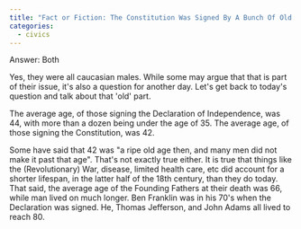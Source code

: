 ```yaml
---
title: "Fact or Fiction: The Constitution Was Signed By A Bunch Of Old White Men"
categories:
  - civics
---
```


Answer: Both

Yes, they were all caucasian males. While some may argue that that is part of their issue, it's also a question for another day. Let's get back to today's question and talk about that 'old' part.

The average age, of those signing the Declaration of Independence, was 44, with more than a dozen being under the age of 35. The average age, of those signing the Constitution, was 42.

Some have said that 42 was "a ripe old age then, and many men did not make it past that age". That's not exactly true either. It is true that things like the (Revolutionary) War, disease, limited health care, etc did account for a shorter lifespan, in the latter half of the 18th century, than they do today. That said, the average age of the Founding Fathers at their death was 66, while man lived on much longer. Ben Franklin was in his 70's when the Declaration was signed. He, Thomas Jefferson, and John Adams all lived to reach 80.